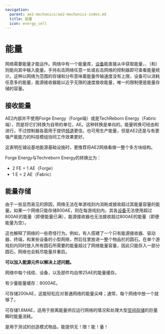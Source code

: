 ```yaml
---
navigation:
  parent: ae2-mechanics/ae2-mechanics-index.md
  title: 能量
  icon: energy_cell
---
```


# 能量

网络需要能量才能运作。网络中有一个能量库，[设备](../ae2-mechanics/devices.md)能直接从中获取能量，<ItemLink id="vibration_chamber" />、<ItemLink id="energy_acceptor" />（和<ItemLink id="controller" />）则能向其中输入能量。手持<ItemLink id="network_tool" />右击网络任意一处或右击网络的控制器即可查看能量统计。这种以网络为范围的存储和分布意味着能量传输速度没有上限，设备可以消耗任意多的能量，能源接收器能以近乎无限的速度接收能量，唯一的限制便是能量存储的容量。

## 接收能量

<Row>
  <BlockImage id="energy_acceptor" scale="4" />

  <GameScene zoom="4" background="transparent">
  <ImportStructure src="../assets/blocks/cable_energy_acceptor.snbt" />
  </GameScene>

  <BlockImage id="controller" p:state="online" scale="4" />

  <BlockImage id="vibration_chamber" p:active="true" scale="4" />
</Row>

AE2内部并不使用Forge Energy（Forge端）或是TechReborn Energy（Fabric端），而是将它们转换为自带的单位，AE。这种转换是单向的。能量转换可经由<ItemLink id="energy_acceptor" />和<ItemLink id="controller" />进行，不过控制器各面用于提供[频道](../ae2-mechanics/channels.md)更佳。也可用<ItemLink id="vibration_chamber" />生产能量，但是AE2还是与有更强产能能力的科技模组协同工作效果更好。

这表明在铺设基地能源基础设施时，更推荐将AE2网络看做一整个多方块结构。

Forge Energy与Techreborn Energy的转换比为：

*   2 FE = 1 AE（Forge）
*   1 E  = 2 AE（Fabric）

## 能量存储

<Row>
  <BlockImage id="energy_cell" scale="4" p:fullness="4" />

  <BlockImage id="dense_energy_cell" scale="4" p:fullness="4" />

  <BlockImage id="creative_energy_cell" scale="4" />
</Row>

由于一些显而易见的原因，网络无法在单游戏刻内消耗或接收超过其能量容量的能量。如果一个网络只能存储800AE，则在每游戏刻内，其各[设备](../ae2-mechanics/devices.md)无法使用超过800AE的能量（即便能量已满），能源接收器也无法接收超过800AE的能量（即便能量为空）。

这也解释了网络的一些奇怪行为。例如，有人搭建了一个只有能源接收器、驱动器、终端，和某些设备的小型网络，然后往里放进一整个物品栏的圆石。在单个游戏刻内同时放入所有圆石所需要的能量超过了网络能量容量，因此只能存入一部分圆石，网络也会耗尽能量并重启。

**可以加入能源元件以解决上述问题。**

网络中每个线缆、设备，以及部件均自带25AE的能量缓存。

<ItemLink id="controller" />有少量能量缓存：8000AE。

<ItemLink id="energy_cell" />可存储200kAE，这能轻松应对普通网络的能量尖峰；通常，每个网络中放一个就够了。

<ItemLink id="dense_energy_cell" />可存储1.6MAE，适用于脱离能量供应运行网络的情况和处理大型[空间存储](spatial-io.md)的巨量瞬时能量消耗。

<ItemLink id="creative_energy_cell" />是用于测试的创造模式物品，能提供无！限！能！量！

